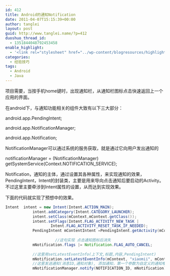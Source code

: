 ```yaml
---
id: 412
title: Android的通知Notification
date: 2011-04-07T15:15:39+00:00
author: tanglei
layout: post
guid: http://www.tanglei.name/?p=412
duoshuo_thread_id:
  - 1351844048792453458
enable_highlight:
  - '<link rel="stylesheet" href="../wp-content/blogresources/highlightconfig/highlight.default.min.css"><script src="../wp-content/blogresources/highlightconfig/jquery-2.1.4.min.js"></script><script src="../wp-content/blogresources/highlightconfig/enable_highlight.js"></script>'
categories:
  - 经验技巧
tags:
  - Android
  - Java
---
```

项目需要，当按手机home键时，出现通知栏，从通知栏图标点击快速返回上一个应用的界面。
  
在android下，与通知功能相关的组件大致有以下三大部分：
  
android.app.PendingIntent;
  
android.app.NotificationManager;
  
android.app.Notification;

NotificationManager可以通过系统的服务获取，就是通过它向用户发出通知的
  
notificationManager = (NotificationManager) getSystemService(Context.NOTIFICATION_SERVICE);
  
Notification，通知的主体，通过设置其各种属性，来实现通知的效果，PendingIntent，Intent的封装类，主要是用来导向点击通知后要启动的Activity。不过这里主要牵涉到Intent属性的设置，从而达到实现效果。
  
下面的代码就实现了预想中的效果。

```java
Intent	intent = new Intent(Intent.ACTION_MAIN);
			intent.addCategory(Intent.CATEGORY_LAUNCHER);
			intent.setClass(mContext,mContext.getClass());
			intent.setFlags(Intent.FLAG_ACTIVITY_NEW_TASK | 
					Intent.FLAG_ACTIVITY_RESET_TASK_IF_NEEDED);
			PendingIntent mContentIntent =PendingIntent.getActivity(mContext,0, intent, 0);
			
                      //这句实现 点击通知图标后消失
			mNotification.flags |= Notification.FLAG_AUTO_CANCEL;
			
			//这里用setLatestEventInfo(上下文,标题,内容,PendingIntent) 
			mNotification.setLatestEventInfo(mContext, "xiaomii", mContext.getClass()+"", mContentIntent);
			//这里发送通知(消息ID,通知对象), 添加通知，第一个参数为自定义的通知唯一标识  
	        mNotificationManager.notify(NOTIFICATION_ID, mNotification);    

```

